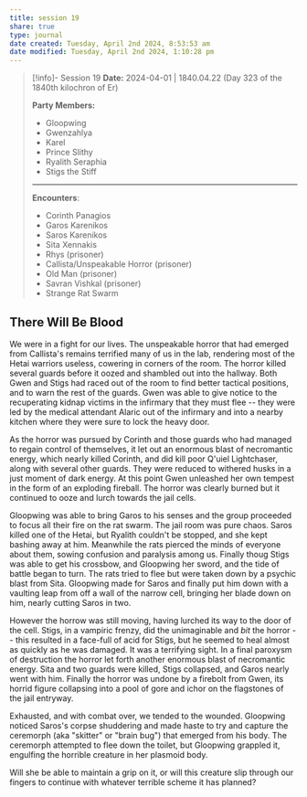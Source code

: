 ```yaml
---
title: session 19
share: true
type: journal
date created: Tuesday, April 2nd 2024, 8:53:53 am
date modified: Tuesday, April 2nd 2024, 1:10:28 pm
---
```


> [!info]- Session 19 **Date:** 2024-04-01 | 1840.04.22 (Day 323 of the 1840th kilochron of Er)
>
> **Party Members:**
> 
> - Gloopwing
> - Gwenzahlya 
> - Karel 
> - Prince Slithy 
> - Ryalith Seraphia 
> - Stigs the Stiff 
> 
> ---
> **Encounters**:
> - Corinth Panagios 
> - Garos Karenikos
> - Saros Karenikos 
> - Sita Xennakis 
> - Rhys (prisoner)
> - Callista/Unspeakable Horror (prisoner)
> - Old Man (prisoner)
> - Savran Vishkal (prisoner)
> - Strange Rat Swarm


## There Will Be Blood 

We were in a fight for our lives. The unspeakable horror that had emerged from Callista's remains terrified many of us in the lab, rendering most of the Hetai warriors useless, cowering in corners of the room. The horror killed several guards before it oozed and shambled out into the hallway. Both Gwen and Stigs had raced out of the room to find better tactical positions, and to warn the rest of the guards. Gwen was able to give notice to the recuperating kidnap victims in the infirmary that they must flee -- they were led by the medical attendant Alaric out of the infirmary and into a nearby kitchen where they were sure to lock the heavy door. 

As the horror was pursued by Corinth and those guards who had managed to regain control of themselves, it let out an enormous blast of necromantic energy, which nearly killed Corinth, and did kill poor Q'uiel Lightchaser, along with several other guards. They were reduced to withered husks in a just moment of dark energy. At this point Gwen unleashed her own tempest in the form of an exploding fireball. The horror was clearly burned but it continued to ooze and lurch towards the jail cells. 

Gloopwing was able to bring Garos to his senses and the group proceeded to focus all their fire on the rat swarm. The jail room was pure chaos. Saros killed one of the Hetai, but Ryalith couldn't be stopped, and she kept bashing away at him. Meanwhile the rats pierced the minds of everyone about them, sowing confusion and paralysis among us. Finally thoug Stigs was able to get his crossbow, and Gloopwing her sword, and the tide of battle began to turn. The rats tried to flee but were taken down by a psychic blast from Sita. Gloopwing made for Saros and finally put him down with a vaulting leap from off a wall of the narrow cell, bringing her blade down on him, nearly cutting Saros in two. 

However the horrow was still moving, having lurched its way to the door of the cell. Stigs, in a vampiric frenzy, did the unimaginable and *bit* the horror -- this resulted in a face-full of acid for Stigs, but he seemed to heal almost as quickly as he was damaged. It was a terrifying sight. In a final paroxysm of destruction the horror let forth another enormous blast of necromantic energy. Sita and two guards were killed, Stigs collapsed, and Garos nearly went with him. Finally the horror was undone by a firebolt from Gwen, its horrid figure collapsing into a pool of gore and ichor on the flagstones of the jail entryway. 

Exhausted, and with combat over, we tended to the wounded. Gloopwing noticed Saros's corpse shuddering and made haste to try and capture the ceremorph (aka "skitter" or "brain bug") that emerged from his body. The ceremorph attempted to flee down the toilet, but Gloopwing grappled it, engulfing the horrible creature in her plasmoid body. 

Will she be able to maintain a grip on it, or will this creature slip through our fingers to continue with whatever terrible scheme it has planned? 